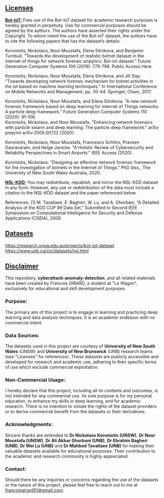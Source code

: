 

## <u>Licenses</u>

**<u>Bot-IoT:</u>** Free use of the Bot-IoT dataset for academic research purposes is hereby granted in perpetuity. Use for commercial purposes should be agreed by the authors. The authors have asserted their rights under the Copyright. To whom intent the use of the Bot-IoT dataset, the authors have to cite the following papers that has the dataset’s details:<br>

Koroniotis, Nickolaos, Nour Moustafa, Elena Sitnikova, and Benjamin Turnbull. "Towards the development of realistic botnet dataset in the internet of things for network forensic analytics: Bot-iot dataset." Future Generation Computer Systems 100 (2019): 779-796. Public Access Here.

Koroniotis, Nickolaos, Nour Moustafa, Elena Sitnikova, and Jill Slay. "Towards developing network forensic mechanism for botnet activities in the iot based on machine learning techniques." In International Conference on Mobile Networks and Management, pp. 30-44. Springer, Cham, 2017.

Koroniotis, Nickolaos, Nour Moustafa, and Elena Sitnikova. "A new network forensic framework based on deep learning for Internet of Things networks: A particle deep framework." Future Generation Computer Systems 110 (2020): 91-106.<br>
Koroniotis, Nickolaos, and Nour Moustafa. "Enhancing network forensics with particle swarm and deep learning: The particle deep framework." arXiv preprint arXiv:2005.00722 (2020).

Koroniotis, Nickolaos, Nour Moustafa, Francesco Schiliro, Praveen Gauravaram, and Helge Janicke. "A Holistic Review of Cybersecurity and Reliability Perspectives in Smart Airports." IEEE Access (2020).

Koroniotis, Nickolaos. "Designing an effective network forensic framework for the investigation of botnets in the Internet of Things." PhD diss., The University of New South Wales Australia, 2020.<br>

**<u>NSL-KDD:</u>** You may redistribute, republish, and mirror the NSL-KDD dataset in any form. However, any use or redistribution of the data must include a citation to the NSL-KDD dataset and the paper referenced below.

References: [1] M. Tavallaee, E. Bagheri, W. Lu, and A. Ghorbani, “A Detailed Analysis of the KDD CUP 99 Data Set,” Submitted to Second IEEE Symposium on Computational Intelligence for Security and Defense Applications (CISDA), 2009.


## <u>Datasets</u>

https://research.unsw.edu.au/projects/bot-iot-dataset
<br>https://www.unb.ca/cic/datasets/nsl.html<br>


## <u>Disclaimer</u>

This repository, **cyberattack-anomaly-detection**, and all related materials have been created by Francois GIRARD, a student at "Le Wagon", exclusively for educational and skill development purposes.

### Purpose:
The primary aim of this project is to engage in learning and practicing deep learning and data analysis techniques. It is an academic endeavor with no commercial intent.

### Data Sources:
The datasets used in this project are courtesy of **University of New South Wales** (UNSW) and **University of New Brunswick** (UNB) research teams (see "Licenses" for references). These datasets are publicly accessible and developed for research and academic use, adhering to their specific terms of use which exclude commercial exploitation.

### Non-Commercial Usage:
I hereby declare that this project, including all its contents and outcomes, is not intended for any commercial use. Its sole purpose is for my personal education, to enhance my skills in deep learning, and for academic research. There is no intention to violate the rights of the dataset providers or to derive commercial benefit from the datasets or their derivatives.

### Acknowledgments:
Sincere thanks are extended to **Dr Nickolaos Koroniotis (UNSW)**, **Dr Nour Moustafa (UNSW)**, **Dr Ali Akbar Ghorbani (UNB)**, **Dr Ebrahim Bagheri (UNB)**, **Dr Wei Lu (UNB)** and **Dr Mahbod Tavallaee (UNB)** for making their valuable datasets available for educational purposes. Their contribution to the academic and research community is highly appreciated.

### Contact:
Should there be any inquiries or concerns regarding the use of the datasets or the nature of this project, please feel free to reach out to me at francoisgirard51@gmail.com.
